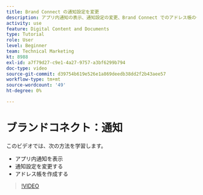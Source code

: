 ```yaml
---
title: Brand Connect の通知設定を変更
description: アプリ内通知の表示、通知設定の変更、Brand Connect でのアドレス帳の作成方法を説明します。 [!UICONTROL Workfront DAM].
activity: use
feature: Digital Content and Documents
type: Tutorial
role: User
level: Beginner
team: Technical Marketing
kt: 8988
exl-id: a7f79d27-c9e1-4a27-9757-a3bf6299b794
doc-type: video
source-git-commit: d39754b619e526e1a869deedb38dd2f2b43aee57
workflow-type: tm+mt
source-wordcount: '49'
ht-degree: 0%

---
```


# ブランドコネクト：通知

このビデオでは、次の方法を学習します。

* アプリ内通知を表示
* 通知設定を変更する
* アドレス帳を作成する

>[!VIDEO](https://video.tv.adobe.com/v/335250/?quality=12)
